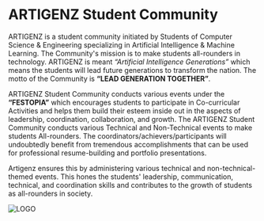 # ARTIGENZ Student Community

ARTIGENZ is a student community initiated by Students of Computer Science & Engineering specializing in  Artificial Intelligence & Machine Learning. The Community's mission is to make students all-rounders in technology. ARTIGENZ is meant *“Artificial Intelligence Generations”*  which means the students will lead future generations to transform the nation. The motto of the Community is **“LEAD GENERATION TOGETHER”**.

ARTIGENZ Student Community conducts various events under the **“FESTOPIA”** which encourages students to participate in Co-curricular Activities and helps them build their esteem inside out in the aspects of leadership, coordination, collaboration, and growth. The ARTIGENZ Student Community conducts various Technical and Non-Technical events to make students All-rounders. The coordinators/achievers/participants will undoubtedly benefit from tremendous accomplishments that can be used for professional resume-building and portfolio presentations.

Artigenz ensures this by administering various technical and non-technical-themed events. This hones the students' leadership, communication, technical, and coordination skills and contributes to the growth of students as all-rounders in society.


![LOGO](https://github.com/liet-csm/artigenz-terms/blob/main/LOGO/logo-no-BG.png)
